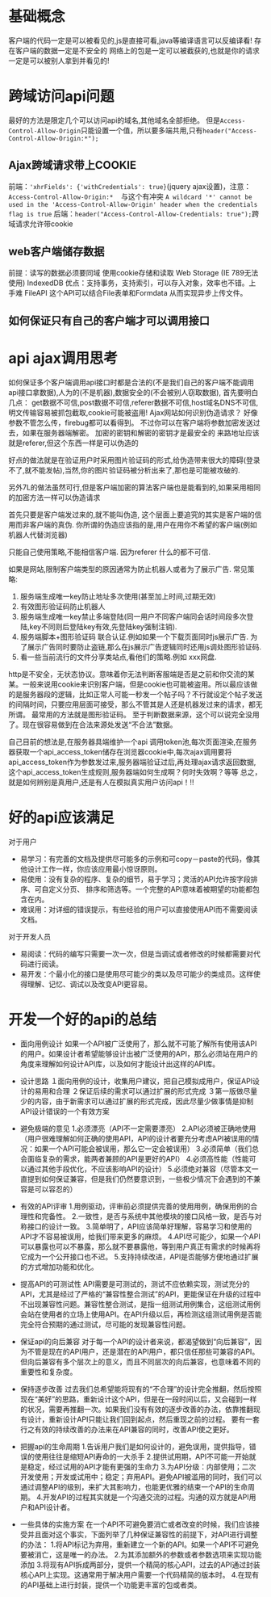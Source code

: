 # 基础概念

客户端的代码一定是可以被看见的,js是直接可看,java等编译语言可以反编译看!
存在客户端的数据一定是不安全的
网络上的包是一定可以被截获的,也就是你的请求一定是可以被别人拿到并看见的!

# 跨域访问api问题

最好的方法是限定几个可以访问api的域名,其他域名全部拒绝。
但是`Access-Control-Allow-Origin`只能设置一个值，所以要多端共用,只有`header("Access-Control-Allow-Origin:*");`

## Ajax跨域请求带上COOKIE

前端：`'xhrFields': {'withCredentials': true}`(jquery ajax设置)，注意：`Access-Control-Allow-Origin:*　` 与这个有冲突
`A wildcard '*' cannot be used in the 'Access-Control-Allow-Origin' header when the credentials flag is true`
后端：`header("Access-Control-Allow-Credentials: true");`跨域请求允许带cookie

## web客户端储存数据

前提：读写的数据必须要同域
使用cookie存储和读取
Web Storage (IE 789无法使用)
IndexedDB 优点：支持事务，支持索引，可以存入对象，效率也不错。上手难
FileAPI 这个API可以结合File表单和Formdata 从而实现异步上传文件。

## 如何保证只有自己的客户端才可以调用接口

# api ajax调用思考

如何保证多个客户端调用api接口时都是合法的(不是我们自己的客户端不能调用api接口拿数据),人为的(不是机器),数据安全的(不会被别人窃取数据),
首先要明白几点：
get数据不可信,post数据不可信,referer数据不可信,host域名DNS不可信,明文传输容易被抓包截取,cookie可能被盗用!
Ajax网站如何识别伪造请求？
好像参数不管怎么传，firebug都可以看得到。
不过你可以在客户端将参数加密发送过去，如果在服务器端解密。
加密的密钥和解密的密钥才是最安全的
来路地址应该就是referer,但这个东西一样是可以伪造的

好点的做法就是在验证用户时采用图片验证码的形式,给伪造带来很大的障碍(登录不了,就不能发帖),当然,你的图片验证码被分析出来了,那也是可能被攻破的.

另外7L的做法虽然可行,但是客户端加密的算法客户端也是能看到的,如果采用相同的加密方法一样可以伪造请求

首先只要是客户端发过来的,就不能叫伪造,
这个层面上要追究的其实是客户端的信用而非客户端的真伪.
你所谓的伪造应该指的是,用户在用你不希望的客户端(例如 机器人代替浏览器)

只能自己使用策略,不能相信客户端. 因为referer 什么的都不可信.

如果是网站,限制客户端类型的原因通常为防止机器人或者为了展示广告.
常见策略:

1. 服务端生成唯一key防止地址多次使用(甚至加上时间,过期无效)
2. 有效图形验证码防止机器人
3. 服务端生成唯一key禁止多端登陆(同一用户不同客户端同会话时间段多次登陆,key不同则后登陆key有效,先登陆key强制注销).
4. 服务端脚本+图形验证码 联合认证.例如如果一个下载页面同时js展示广告.
   为了展示广告同时要防止盗链,那么在js展示广告逻辑同时还用js调处图形验证码.
5. 看一些当前流行的文件分享类站点,看他们的策略.例如 xxx网盘.


http是不安全，无状态协议。意味着你无法判断客服端是否是之前和你交流的某某。一般来说用cookie来识别客户端，但是cookie也可能被盗用。所以最应该做的是服务器段的逻辑，比如正常人可能一秒发一个帖子吗？不行就设定个帖子发送的间隔时间，只要应用层面可接受，那么不管其是人还是机器发过来的请求，都无所谓。
最常用的方法就是图形验证码。
至于判断数据来源，这个可以说完全没用了。现在很容易做到在合法来源处发送“不合法”数据。

自己目前的想法是,在服务器具端维护一个api 调用token池,每次页面渲染,在服务器获取一个api_access_token储存在浏览器cookie中,每次ajax调用要将api_access_token作为参数发过来,服务器端验证过后,再处理ajax请求返回数据,
这个api_access_token生成规则,服务器端如何生成啊？何时失效啊？等等
总之，就是如何辨别是真用户,还是有人在模拟真实用户访问api！!!


# 好的api应该满足

对于用户
* 易学习：有完善的文档及提供尽可能多的示例和可copy－paste的代码，像其他设计工作一样，你应该应用最小惊讶原则。
* 易使用：没有复杂的程序、复杂的细节，易于学习；灵活的API允许按字段排序、可自定义分页、 排序和筛选等。一个完整的API意味着被期望的功能都包含在内。
* 难误用：对详细的错误提示，有些经验的用户可以直接使用API而不需要阅读文档。

对于开发人员
* 易阅读：代码的编写只需要一次一次，但是当调试或者修改的时候都需要对代码进行阅读。
* 易开发：个最小化的接口是使用尽可能少的类以及尽可能少的类成员。这样使得理解、记忆、调试以及改变API更容易。

# 开发一个好的api的总结

* 面向用例设计
如果一个API被广泛使用了，那么就不可能了解所有使用该API的用户。如果设计者希望能够设计出被广泛使用的API，那么必须站在用户的角度来理解如何设计API库，以及如何才能设计出这样的API库。
* 设计思路
１面向用例的设计，收集用户建议，把自己模拟成用户，保证API设计的易用和合理
２保证后续的需求可以通过扩展的形式完成
３第一版做尽量少的内容，由于新需求可以通过扩展的形式完成，因此尽量少做事情是抑制API设计错误的一个有效方案
* 避免极端的意见
1.必须漂亮（API不一定需要漂亮）
2.API必须被正确地使用（用户很难理解如何正确的使用API，API的设计者要充分考虑API被误用的情况：如果一个API可能会被误用，那么它一定会被误用）
3.必须简单（我们总会面临复杂的需求，能两者兼顾的API是更好的API）
4.必须高性能（性能可以通过其他手段优化，不应该影响API的设计）
5.必须绝对兼容（尽管本文一直提到如何保证兼容，但是我们仍然要意识到，一些极少情况下会遇到的不兼容是可以容忍的）

* 有效的API评审
1.用例驱动，评审前必须提供完善的使用用例，确保用例的合理性和完备性。
2.一致性，是否与系统中其他模块的接口风格一致，是否与对称接口的设计一致。
3.简单明了，API应该简单好理解，容易学习和使用的API才不容易被误用，给我们带来更多的麻烦。
4.API尽可能少，如果一个API可以暴露也可以不暴露，那么就不要暴露他，等到用户真正有需求的时候再将它成为一个公开接口也不迟。
5.支持持续改进，API是否能够方便地通过扩展的方式增加功能和优化。

* 提高API的可测试性
API需要是可测试的，测试不应依赖实现，测试充分的API，尤其是经过了严格的“兼容性整合测试”的API，更能保证在升级的过程中不出现兼容性问题。兼容性整合测试，是指一组测试用例集合，这组测试用例会站在使用者的立场上使用API。在API升级以后，再检测这组测试用例是否能完全符合预期的通过测试，尽可能的发现兼容性问题。

* 保证api的向后兼容
对于每一个API的设计者来说，都渴望做到“向后兼容”，因为不管是现在的API用户，还是潜在的API用户，都只信任那些可兼容的API。但向后兼容有多个层次上的意义，而且不同层次的向后兼容，也意味着不同的重要性和复杂度。

* 保持逐步改善
过去我们总希望能将现有的“不合理”的设计完全推翻，然后按照现在“美好”的思路，重新设计这个API，但是在一段时间以后，又会碰到一样的状况，需要再推翻一次。如果我们没有有效的逐步改善的办法，依靠推翻现有设计，重新设计API只能让我们回到起点，然后重现之前的过程。 要有一套行之有效的持续改善的办法来在API兼容的同时，改善API使之更好。

* 把握api的生命周期
1.告诉用户我们是如何设计的，避免误用，提供指导，错误的使用往往是缩短API寿命的一大杀手
2.提供试用期，API不可能一开始就是稳定，经过试用的API才能有更强的生命力
3.为API分级：内部使用；二次开发使用；开发或试用中；稳定；弃用API。避免API被滥用的同时，我们可以通过调整API的级别，来扩大其影响力，也能更优雅的结束一个API的生命周期。
4.开发API的过程其实就是一个沟通交流的过程。沟通的双方就是API用户和API设计者。

* 一些具体的实施方案
在一个API不可避免要消亡或者改变的时候，我们应该接受并且面对这个事实，下面列举了几种保证兼容性的前提下，对API进行调整的办法：
1.将API标记为弃用，重新建立一个新的API。如果一个API不可避免要被消亡，这是唯一的办法。
2.为其添加额外的参数或者参数选项来实现功能添加
3.将现有API拆成两部分，提供一个精简的核心API，过去的API通过封装核心API上实现。这通常用于解决用户需要一个代码精简的版本时。
4.在现有的API基础上进行封装，提供一个功能更丰富的包或者类。
